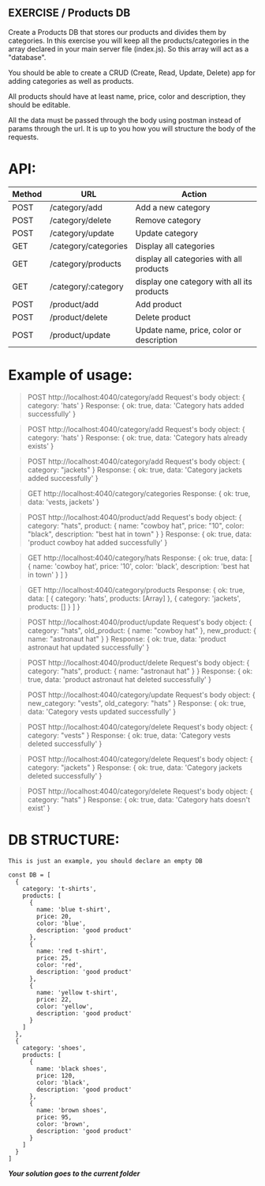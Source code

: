 ## EXERCISE / Products DB

Create a Products DB that stores our products and divides them by categories. In this exercise you will keep all the products/categories in the array declared in your main server file (index.js). So this array will act as a "database".

You should be able to create a CRUD (Create, Read, Update, Delete) app for adding categories as well as products.

All products should have at least name, price, color and description, they should be editable.

All the data must be passed through the body using postman instead of params through the url. It is up to you how you will structure the body of the requests.

# API:

| Method | URL                  | Action                                     |
| ------ | -------------------- | ------------------------------------------ |
| POST   | /category/add        | Add a new category                         |
| POST   | /category/delete     | Remove category                            |
| POST   | /category/update     | Update category                            |
| GET    | /category/categories | Display all categories                     |
| GET    | /category/products   | display all categories with all products   |
| GET    | /category/:category  | display one category with all its products |
| POST   | /product/add         | Add product                                |
| POST   | /product/delete      | Delete product                             |
| POST   | /product/update      | Update name, price, color or description   |

# Example of usage:

> POST http://localhost:4040/category/add
> Request's body object: { category: 'hats' }
> Response: { ok: true, data: 'Category hats added successfully' }

> POST http://localhost:4040/category/add
> Request's body object: { category: 'hats' }
> Response: { ok: true, data: 'Category hats already exists' }

> POST http://localhost:4040/category/add
> Request's body object: { category: "jackets" }
> Response: { ok: true, data: 'Category jackets added successfully' }

> GET http://localhost:4040/category/categories
> Response: { ok: true, data: 'vests, jackets' }

> POST http://localhost:4040/product/add
> Request's body object: { category: "hats", product: { name: "cowboy hat", price: "10", color: "black", description: "best hat in town" } }
> Response: { ok: true, data: 'product cowboy hat added successfully' }

> GET http://localhost:4040/category/hats
> Response: { ok: true, data: [ { name: 'cowboy hat', price: '10', color: 'black', description: 'best hat in town' } ] }

> GET http://localhost:4040/category/products
> Response: { ok: true, data: [ { category: 'hats', products: [Array] }, { category: 'jackets', products: [] } ] }

> POST http://localhost:4040/product/update
> Request's body object: { category: "hats", old_product: { name: "cowboy hat" }, new_product: { name: "astronaut hat" } }
> Response: { ok: true, data: 'product astronaut hat updated successfully' }

> POST http://localhost:4040/product/delete
> Request's body object: { category: "hats", product: { name: "astronaut hat" } }
> Response: { ok: true, data: 'product astronaut hat deleted successfully' }

> POST http://localhost:4040/category/update
> Request's body object: { new_category: "vests", old_category: "hats" }
> Response: { ok: true, data: 'Category vests updated successfully' }

> POST http://localhost:4040/category/delete
> Request's body object: { category: "vests" }
> Response: { ok: true, data: 'Category vests deleted successfully' }

> POST http://localhost:4040/category/delete
> Request's body object: { category: "jackets" }
> Response: { ok: true, data: 'Category jackets deleted successfully' }

> POST http://localhost:4040/category/delete
> Request's body object: { category: "hats" }
> Response: { ok: true, data: 'Category hats doesn't exist' }

# DB STRUCTURE:

`This is just an example, you should declare an empty DB`

```
const DB = [
  {
    category: 't-shirts',
    products: [
      {
        name: 'blue t-shirt',
        price: 20,
        color: 'blue',
        description: 'good product'
      },
      {
        name: 'red t-shirt',
        price: 25,
        color: 'red',
        description: 'good product'
      },
      {
        name: 'yellow t-shirt',
        price: 22,
        color: 'yellow',
        description: 'good product'
      }
    ]
  },
  {
    category: 'shoes',
    products: [
      {
        name: 'black shoes',
        price: 120,
        color: 'black',
        description: 'good product'
      },
      {
        name: 'brown shoes',
        price: 95,
        color: 'brown',
        description: 'good product'
      }
    ]
  }
]
```

**_Your solution goes to the current folder_**
